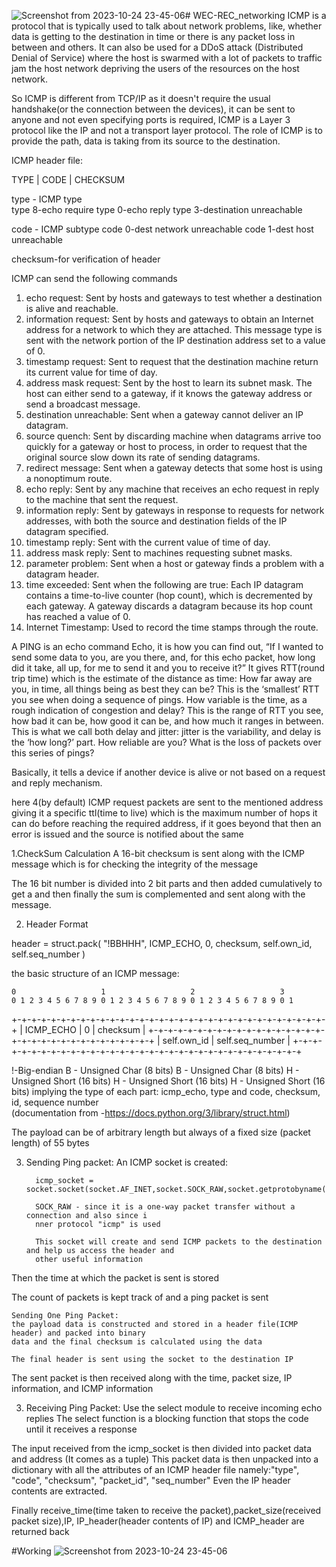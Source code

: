 ![Screenshot from 2023-10-24 23-45-06](https://github.com/darknight26/WEC-REC_networking/assets/85021170/6abead1d-6024-44cc-81e6-10056af9b6eb)# WEC-REC_networking
ICMP is a protocol that is typically used to talk about network problems, like, whether data is getting to 
the destination in time or there is any packet loss in between and others. It can also be used for a DDoS attack
(Distributed Denial of Service) where the host is swarmed with a lot of packets to traffic jam the host network 
depriving the users of the resources on the host network.

So ICMP is different from TCP/IP as it doesn't require the usual handshake(or the connection between the devices), 
it can be sent to anyone and not even specifying ports is required, ICMP is a Layer 3 protocol like the IP and 
not a transport layer protocol.
The role of ICMP is to provide the path, data is taking from its source to the destination.


ICMP header file:

TYPE | CODE | CHECKSUM

type  -  ICMP type  
type 8-echo require
type 0-echo reply
type 3-destination unreachable 

code  -  ICMP subtype
code 0-dest  network unreachable
code 1-dest host unreachable

checksum-for verification of header

ICMP can send the following commands

1. echo request:	Sent by hosts and gateways to test whether a destination is alive and reachable.
2. information request:	Sent by hosts and gateways to obtain an Internet address for a network to which they are attached. This message type is sent with the network portion of the IP destination address set to a value of 0.
3. timestamp request:   Sent to request that the destination machine return its current value for time of day.
4. address mask request:	Sent by the host to learn its subnet mask. The host can either send to a gateway, if it knows the gateway address or send a broadcast message.
5. destination unreachable:	Sent when a gateway cannot deliver an IP datagram.
6. source quench:	Sent by discarding machine when datagrams arrive too quickly for a gateway or host to process, in order to request that the original source slow down its rate of sending datagrams.
7. redirect message:	Sent when a gateway detects that some host is using a nonoptimum route.
8. echo reply:	Sent by any machine that receives an echo request in reply to the machine that sent the request.
9. information reply:	Sent by gateways in response to requests for network addresses, with both the source and destination fields of the IP datagram specified.
10. timestamp reply:	Sent with the current value of time of day.
11. address mask reply:	Sent to machines requesting subnet masks.
12. parameter problem:	Sent when a host or gateway finds a problem with a datagram header.
13. time exceeded:	Sent when the following are true:
Each IP datagram contains a time-to-live counter (hop count), which is decremented by each gateway.
A gateway discards a datagram because its hop count has reached a value of 0.
14. Internet Timestamp:	Used to record the time stamps through the route.


A PING is an echo command Echo, it is how you can find out, “If I wanted to send some data to you, 
are you there, and, for this echo packet, how long did it take, all up, for me to send it and you to receive it?”
It gives RTT(round trip time) which is the estimate of the distance as time:
How far away are you, in time, all things being as best they can be? This is the ‘smallest’ RTT you see when doing a sequence of pings. 
How variable is the time, as a rough indication of congestion and delay? This is the range of RTT you see, how bad it can be, 
how good it can be, and how much it ranges in between. This is what we call both delay and jitter: 
jitter is the variability, and delay is the ‘how long?’ part.
How reliable are you? What is the loss of packets over this series of pings?

Basically, it tells a device if another device is alive or not based on a request and reply mechanism.

here 4(by default) ICMP request packets are sent to the mentioned address giving it a specific ttl(time to live) 
which is the maximum number of hops it can do before reaching the required address, if it goes beyond that then an error
is issued and the source is notified about the same


1.CheckSum Calculation
 A 16-bit checksum is sent along with the ICMP message which is for checking the integrity of the message
 
 The 16 bit number is divided into 2 bit parts and then added cumulatively to get a and then finally the sum is complemented 
 and sent along with the message.

2. Header Format

header = struct.pack(
        "!BBHHH", ICMP_ECHO, 0, checksum, self.own_id, self.seq_number
    )

the basic structure of an ICMP message:

    0                   1                   2                   3
    0 1 2 3 4 5 6 7 8 9 0 1 2 3 4 5 6 7 8 9 0 1 2 3 4 5 6 7 8 9 0 1
   +-+-+-+-+-+-+-+-+-+-+-+-+-+-+-+-+-+-+-+-+-+-+-+-+-+-+-+-+-+-+-+-+
   |     ICMP_ECHO  |     0        |          checksum             |
   +-+-+-+-+-+-+-+-+-+-+-+-+-+-+-+-+-+-+-+-+-+-+-+-+-+-+-+-+-+-+-+-+
   |           self.own_id         |        self.seq_number        |
   +-+-+-+-+-+-+-+-+-+-+-+-+-+-+-+-+-+-+-+-+-+-+-+-+-+-+-+-+-+-+-+-+

!-Big-endian
B - Unsigned Char (8 bits)
B - Unsigned Char (8 bits)
H - Unsigned Short (16 bits)
H - Unsigned Short (16 bits)
H - Unsigned Short (16 bits)
implying the type of each part: icmp_echo, type and code, checksum, id, sequence number    
(documentation from -https://docs.python.org/3/library/struct.html)

The payload can be of arbitrary length but always of a fixed size (packet length) of 55 bytes

3. Sending Ping packet:
An ICMP socket is created:
         
         icmp_socket = socket.socket(socket.AF_INET,socket.SOCK_RAW,socket.getprotobyname("icmp")) 

         SOCK_RAW - since it is a one-way packet transfer without a connection and also since i
         nner protocol "icmp" is used
         
         This socket will create and send ICMP packets to the destination and help us access the header and 
         other useful information

Then the time at which the packet is sent is stored

The count of packets is kept track of and a ping packet is sent

    Sending One Ping Packet:
    the payload data is constructed and stored in a header file(ICMP header) and packed into binary 
    data and the final checksum is calculated using the data 
    
    The final header is sent using the socket to the destination IP 

The sent packet is then received along with the time, packet size, IP information, and ICMP information

3. Receiving Ping Packet:
Use the select module to receive incoming echo replies
The select function is a blocking function that stops the code until it receives a response

The input received from the icmp_socket is then divided into packet data and address (It comes as a tuple)
This packet data is then unpacked into a dictionary with all the attributes of an ICMP header file 
namely:"type", "code", "checksum", "packet_id", "seq_number"
Even the IP header contents are extracted.

Finally receive_time(time taken to receive the packet),packet_size(received packet size),IP,
IP_header(header contents of IP) and ICMP_header are returned back

#Working
![Screenshot from 2023-10-24 23-45-06](https://github.com/darknight26/WEC-REC_networking/assets/85021170/66689d4d-e2fa-477e-be53-867c3f9c2175)



